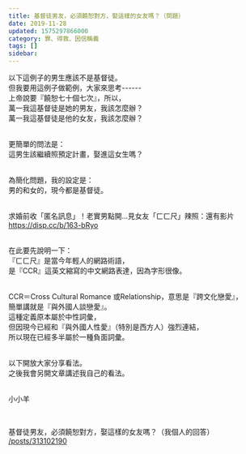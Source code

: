 ```yaml
---
title: 基督徒男友，必須饒恕對方，娶這樣的女友嗎？（問題）
date: 2019-11-28
updated: 1575297866000
category: 罪、得救、因信稱義
tags: []
sidebar: 
---
```


<p>以下這例子的男生應該不是基督徒。<br/>
但我要用這例子做範例，大家來思考------<br/>
上帝說要『饒恕七十個七次』，所以，<br/>
萬一我這基督徒是她的男友，我該怎麼辦？<br/>
萬一我這基督徒是他的女友，我該怎麼辦？</p>
<p><br/>
更簡單的問法是：<br/>
這男生該繼續照預定計畫，娶進這女生嗎？</p>
<p><br/>
為簡化問題，我的設定是：<br/>
男的和女的，現今都是基督徒。</p>
<p><br/>
求婚前收「匿名訊息」！老實男點開...見女友「ㄈㄈ尺」辣照：還有影片<br/>
<a href="https://disp.cc/b/163-bRyo" target="_blank">https://disp.cc/b/163-bRyo</a></p>
<p><br/>
在此要先說明一下：<br/>
『ㄈㄈ尺』是當今年輕人的網路術語，<br/>
是『CCR』這英文縮寫的中文網路表達，因為字形很像。</p>
<p><br/>
CCR＝Cross Cultural Romance 或Relationship，意思是『跨文化戀愛』，<br/>
簡單講就是『與外國人談戀愛』。<br/>
這種定義原本屬於中性詞彙，<br/>
但因現今已經和『與外國人性愛』（特別是西方人）強烈連結，<br/>
所以現在已經多半屬於一種負面詞彙。</p>
<p><br/>
以下開放大家分享看法。<br/>
之後我會另開文章講述我自己的看法。</p>
<p><br/>
小小羊</p>
<p> </p>
<p>基督徒男友，必須饒恕對方，娶這樣的女友嗎？（我個人的回答）<br/>
<a href="/posts/313102190" target="_blank">/posts/313102190</a></p>
<p> </p>
